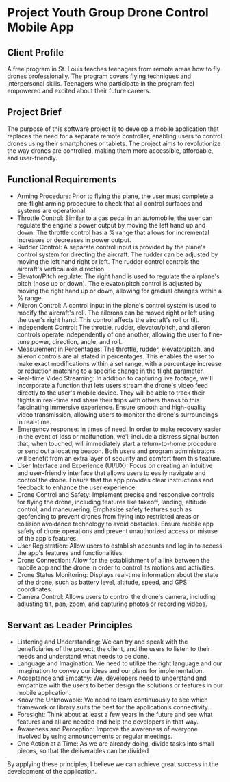 # Project Youth Group Drone Control Mobile App

## Client Profile

A free program in St. Louis teaches teenagers from remote areas how to fly drones professionally. The program covers flying techniques and interpersonal skills. Teenagers who participate in the program feel empowered and excited about their future careers.

## Project Brief

The purpose of this software project is to develop a mobile application that replaces the need for a separate remote controller, enabling users to control drones using their smartphones or tablets. The project aims to revolutionize the way drones are controlled, making them more accessible, affordable, and user-friendly.

## Functional Requirements

- Arming Procedure: Prior to flying the plane, the user must complete a pre-flight arming procedure to check that all control surfaces and systems are operational.
- Throttle Control: Similar to a gas pedal in an automobile, the user can regulate the engine's power output by moving the left hand up and down. The throttle control has a % range that allows for incremental increases or decreases in power output.
- Rudder Control: A separate control input is provided by the plane's control system for directing the aircraft. The rudder can be adjusted by moving the left hand right or left. The rudder control controls the aircraft's vertical axis direction.
- Elevator/Pitch regulate: The right hand is used to regulate the airplane's pitch (nose up or down). The elevator/pitch control is adjusted by moving the right hand up or down, allowing for gradual changes within a % range.
- Aileron Control: A control input in the plane's control system is used to modify the aircraft's roll. The ailerons can be moved right or left using the user's right hand. This control affects the aircraft's roll or tilt.
- Independent Control: The throttle, rudder, elevator/pitch, and aileron controls operate independently of one another, allowing the user to fine-tune power, direction, angle, and roll.
- Measurement in Percentages: The throttle, rudder, elevator/pitch, and aileron controls are all stated in percentages. This enables the user to make exact modifications within a set range, with a percentage increase or reduction matching to a specific change in the flight parameter.
- Real-time Video Streaming: In addition to capturing live footage, we'll incorporate a function that lets users stream the drone's video feed directly to the user's mobile device. They will be able to track their flights in real-time and share their trips with others thanks to this fascinating immersive experience. Ensure smooth and high-quality video transmission, allowing users to monitor the drone's surroundings in real-time.
- Emergency response: in times of need. In order to make recovery easier in the event of loss or malfunction, we'll include a distress signal button that, when touched, will immediately start a return-to-home procedure or send out a locating beacon. Both users and program administrators will benefit from an extra layer of security and comfort from this feature.
- User Interface and Experience (UI/UX): Focus on creating an intuitive and user-friendly interface that allows users to easily navigate and control the drone. Ensure that the app provides clear instructions and feedback to enhance the user experience.
- Drone Control and Safety: Implement precise and responsive controls for flying the drone, including features like takeoff, landing, altitude control, and maneuvering. Emphasize safety features such as geofencing to prevent drones from flying into restricted areas or collision avoidance technology to avoid obstacles. Ensure mobile app safety of drone operations and prevent unauthorized access or misuse of the app's features.
- User Registration: Allow users to establish accounts and log in to access the app's features and functionalities.
- Drone Connection: Allow for the establishment of a link between the mobile app and the drone in order to control its motions and activities.
- Drone Status Monitoring: Displays real-time information about the state of the drone, such as battery level, altitude, speed, and GPS coordinates.
- Camera Control: Allows users to control the drone's camera, including adjusting tilt, pan, zoom, and capturing photos or recording videos.

## Servant as Leader Principles

- Listening and Understanding: We can try and speak with the beneficiaries of the project, the client, and the users to listen to their needs and understand what needs to be done.
- Language and Imagination: We need to utilize the right language and our imagination to convey our ideas and our plans for implementation.
- Acceptance and Empathy: We, developers need to understand and empathize with the users to better design the solutions or features in our mobile application.
- Know the Unknowable: We need to learn continuously to see which framework or library suits the best for the application’s connectivity.
- Foresight: Think about at least a few years in the future and see what features and all are needed and help the developers in that way.
- Awareness and Perception: Improve the awareness of everyone involved by using announcements or regular meetings.
- One Action at a Time: As we are already doing, divide tasks into small pieces, so that the deliverables can be divided 

By applying these principles, I believe we can achieve great success in the development of the application. 

